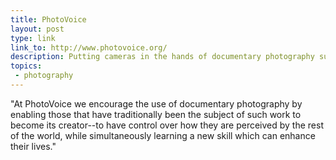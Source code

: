 ```yaml
---
title: PhotoVoice
layout: post
type: link
link_to: http://www.photovoice.org/
description: Putting cameras in the hands of documentary photography subjects.
topics:
 - photography
---
```

"At PhotoVoice we encourage the use of documentary photography by enabling those that have traditionally been the subject of such work to become its creator--to have control over how they are perceived by the rest of the world, while simultaneously learning a new skill which can enhance their lives."